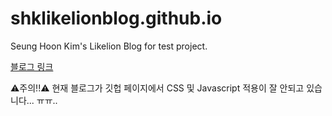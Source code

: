 # shklikelionblog.github.io
Seung Hoon Kim's Likelion Blog for test project.

<a href="https://patrickkkim.github.io/shklikelionblog.github.io/">블로그 링크</a>

⚠️주의!!⚠️ 현재 블로그가 깃헙 페이지에서 CSS 및 Javascript 적용이 잘 안되고 있습니다... ㅠㅠ..
